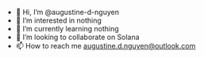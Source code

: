 - 👋 Hi, I’m @augustine-d-nguyen
- 👀 I’m interested in nothing
- 🌱 I’m currently learning nothing
- 💞️ I’m looking to collaborate on Solana
- 📫 How to reach me augustine.d.nguyen@outlook.com

<!---
augustine-d-nguyen/augustine-d-nguyen is a ✨ special ✨ repository because its `README.md` (this file) appears on your GitHub profile.
You can click the Preview link to take a look at your changes.
--->
